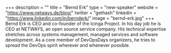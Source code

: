 +++
description = ""
title = "Bernd Erk"
type = "new-speaker"
website = "https://www.netways.de/blog/"
twitter = "gethash"
linkedin = "https://www.linkedin.com/in/bernderk/"
image = "bernd-erk.jpg"
+++
Bernd Erk is CEO and co-founder of the Icinga Project. In his day job he is CEO at NETWAYS, an open source service company. His technical expertise stretches across systems management, managed services and software development. As a core member of DevOpsDays organizers, he tries to spread the DevOps spirit wherever and whenever possible.